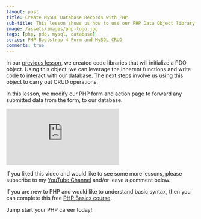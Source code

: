 ```yaml
---
layout: post
title: Create MySQL Database Records with PHP
sub-title: This lesson shows us how to use our PHP Data Object library in our PHP application, to insert new records into our MySQL Database 
image: /assets/images/php-logo.jpg
tags: [php, pdo, mysql, database]
series: PHP Bootstrap 4 Form and MySQL CRUD
comments: true
---
```


In our [previous lesson](https://trevoirwilliams.github.io/2019-11-05-php-pdo/), we created code libraries that will initialize a PDO object. Using this object, we can leverage the inherent functions and write code to interact with our database. The next steps involve us using this object to carry out CRUD operations. 

In this lesson, we modify our PHP form and action page to forward any submitted data from the form, to our database. 

<div class="well embed-container">
    <iframe  src="https://www.youtube.com/embed/CQNIFDdaF1Y" frameborder="0" allow="accelerometer; autoplay; encrypted-media; gyroscope; picture-in-picture" allowfullscreen></iframe>
</div>

If you liked this video and would like to see some more lessons, please subscribe to my [YouTube Channel](http://bit.ly/2JlTIs4) and/or leave a comment below.


If you are new to PHP and would like to understand basic syntax, then you can complete this free [PHP Basics course](http://bit.ly/2nEh7NT). 

Jump start your PHP career today! 
